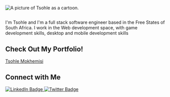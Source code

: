 ![A picture of Tsohle as a cartoon.]([./cartoonMe.jpg](https://github.com/tsohleDev/tsohleDev/blob/main/cartoonME.jpg))

<div id="about" align="center">

##

</div>

I'm Tsohle and I'm a full stack software engineer based in the Free States of South Africa. I work in the Web development space, with game development skills, desktop and mobile development skills

## Check Out My Portfolio!

[Tsohle Mokhemisi](http://tsohlemokhemisi.w3spaces.com/)


## Connect with Me

<div id="badges">
  <a href="https://www.linkedin.com/in/aprilspeight">
    <img src="https://img.shields.io/badge/LinkedIn-blue?style=for-the-badge&logo=linkedin&logoColor=white" alt="LinkedIn Badge"/>
  </a>
  <a href="https://www.twitter.com/vogueandcode">
    <img src="https://img.shields.io/badge/Twitter-blue?style=for-the-badge&logo=twitter&logoColor=white" alt="Twitter Badge"/>
  </a>
</div>
